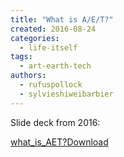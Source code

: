 ```yaml
---
title: "What is A/E/T?"
created: 2016-08-24
categories: 
  - life-itself
tags: 
  - art-earth-tech
authors: 
  - rufuspollock
  - sylvieshiweibarbier
---
```


Slide deck from 2016:

[what\_is\_AET?](/assets/what_is_AET.pdf)[Download](/assets/what_is_AET.pdf)
